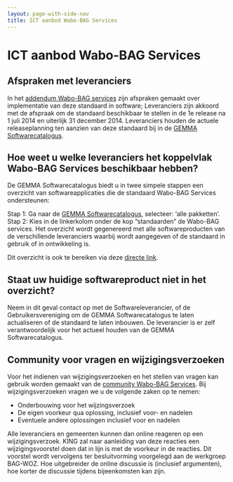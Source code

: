 ```yaml
---
layout: page-with-side-nav
title: ICT aanbod Wabo-BAG Services
---
```

# ICT aanbod Wabo-BAG Services

## Afspraken met leveranciers
In het [addendum Wabo-BAG services](https://www.softwarecatalogus.nl/addenda/addendum/Wabo-BAG%20services) zijn afspraken gemaakt over implementatie van deze standaard in software;
Leveranciers zijn akkoord met de afspraak om de standaard beschikbaar te stellen in de 1e release na 1 juli 2014 en uiterlijk 31 december 2014.
Leveranciers houden de actuele releaseplanning ten aanzien van deze standaard bij in de [GEMMA Softwarecatalogus](https://www.softwarecatalogus.nl/).

## Hoe weet u welke leveranciers het koppelvlak Wabo-BAG Services beschikbaar hebben?
De GEMMA Softwarecatalogus biedt u in twee simpele stappen een overzicht van softwareapplicaties die de standaard Wabo-BAG Services ondersteunen:

Stap 1: Ga naar de [GEMMA Softwarecatalogus](https://www.softwarecatalogus.nl/), selecteer: ‘alle pakketten’.
Stap 2: Kies in de linkerkolom onder de kop “standaarden” de Wabo-BAG services. Het overzicht wordt gegenereerd met alle softwareproducten van de verschillende leveranciers waarbij wordt aangegeven of de standaard in gebruik of in ontwikkeling is.

Dit overzicht is ook te bereiken via deze [directe link](https://www.softwarecatalogus.nl/pakketten/norm_version/Wabo-BAG%20services%201%252E0).

## Staat uw huidige softwareproduct niet in het overzicht?
Neem in dit geval contact op met de Softwareleverancier, of de Gebruikersvereniging om de GEMMA Softwarecatalogus te laten actualiseren of de standaard te laten inbouwen. De leverancier is er zelf verantwoordelijk voor het actueel houden van de GEMMA Softwarecatalogus.

## Community voor vragen en wijzigingsverzoeken
Voor het indienen van wijzigingsverzoeken en het stellen van vragen kan gebruik worden gemaakt van de [community Wabo-BAG Services](https://discussie.kinggemeenten.nl/discussie/gemma/koppelvlak-wabo-bag). Bij wijzigingsverzoeken vragen we u de volgende zaken op te nemen:

* Onderbouwing voor het wijzingsverzoek
* De eigen voorkeur qua oplossing, inclusief voor- en nadelen
* Eventuele andere oplossingen inclusief voor en nadelen

Alle leveranciers en gemeenten kunnen dan online reageren op een wijzigingsverzoek. KING zal naar aanleiding van deze reacties een wijzigingsvoorstel doen dat in lijn is met de voorkeur in de reacties. Dit voorstel wordt vervolgens ter besluitvorming voorgelegd aan de werkgroep BAG-WOZ. Hoe uitgebreider de online discussie is (inclusief argumenten), hoe korter de discussie tijdens bijeenkomsten kan zijn. 